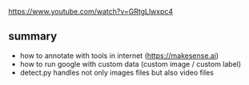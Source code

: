 https://www.youtube.com/watch?v=GRtgLlwxpc4

## summary
- how to annotate with tools in internet (https://makesense.ai)
- how to run google with custom data (custom image / custom label)
- detect.py handles not only images files but also video files


